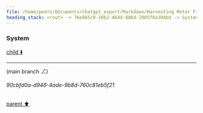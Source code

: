 ```yaml
---
file: /home/pedro/Documents/chatgpt_export/Markdown/Harvesting Motor Fields for Microcontrollers.md
heading_stack: <root> -> 76e865c0-20b2-464d-886d-2085f0a394bd -> System
---
```

### System

[child ⬇️](#90cbfd0a-d946-4ade-9b8d-760c81eb5f21)

---

(main branch ⎇)
###### 90cbfd0a-d946-4ade-9b8d-760c81eb5f21
[parent ⬆️](#76e865c0-20b2-464d-886d-2085f0a394bd)
